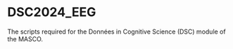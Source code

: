 # DSC2024_EEG
The scripts required for the Données in Cognitive Science (DSC) module of the MASCO. 
